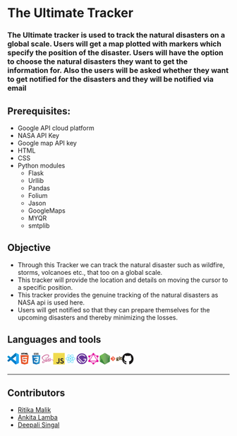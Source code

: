 





# The Ultimate Tracker 
### The Ultimate tracker is used to track the natural disasters on a global scale. Users will get a map plotted with markers which specify the position of the disaster. Users will have the option to choose the natural disasters they want to get the information for. Also the users will be asked whether they want to get notified for the disasters and they will be notified via email


## Prerequisites:
* Google API cloud platform
* NASA API Key
* Google map API key
* HTML 
* CSS
* Python modules
  * Flask
  * Urllib
  * Pandas
  * Folium
  * Jason
  * GoogleMaps
  * MYQR
  * smtplib


## Objective
* Through this Tracker we can track the natural disaster such as wildfire, storms, volcanoes etc., that too on a global scale.
* This tracker will provide the location and details on moving the cursor to a specific position.
* This tracker provides the genuine tracking of the natural disasters as NASA api is used here. 
* Users will get notified so that they can prepare themselves for the upcoming disasters and thereby minimizing the losses.



## Languages and tools

<img align="left" alt="Visual Studio Code" width="26px" src="https://raw.githubusercontent.com/github/explore/80688e429a7d4ef2fca1e82350fe8e3517d3494d/topics/visual-studio-code/visual-studio-code.png" />
<img align="left" alt="HTML5" width="26px" src="https://raw.githubusercontent.com/github/explore/80688e429a7d4ef2fca1e82350fe8e3517d3494d/topics/html/html.png" />
<img align="left" alt="CSS3" width="26px" src="https://raw.githubusercontent.com/github/explore/80688e429a7d4ef2fca1e82350fe8e3517d3494d/topics/css/css.png" />
<img align="left" alt="Sass" width="26px" src="https://raw.githubusercontent.com/github/explore/80688e429a7d4ef2fca1e82350fe8e3517d3494d/topics/sass/sass.png" /> 
<img align="left" alt="JavaScript" width="26px" src="https://raw.githubusercontent.com/github/explore/80688e429a7d4ef2fca1e82350fe8e3517d3494d/topics/javascript/javascript.png" />
<img align="left" alt="React" width="26px" src="https://raw.githubusercontent.com/github/explore/80688e429a7d4ef2fca1e82350fe8e3517d3494d/topics/react/react.png" />
<img align="left" alt="Gatsby" width="26px" src="https://raw.githubusercontent.com/github/explore/e94815998e4e0713912fed477a1f346ec04c3da2/topics/gatsby/gatsby.png" />
<img align="left" alt="GraphQL" width="26px" src="https://raw.githubusercontent.com/github/explore/80688e429a7d4ef2fca1e82350fe8e3517d3494d/topics/graphql/graphql.png" />
<img align="left" alt="Node.js" width="26px" src="https://raw.githubusercontent.com/github/explore/80688e429a7d4ef2fca1e82350fe8e3517d3494d/topics/nodejs/nodejs.png" />

<img align="left" alt="Git" width="26px" src="https://raw.githubusercontent.com/github/explore/80688e429a7d4ef2fca1e82350fe8e3517d3494d/topics/git/git.png" />

<img align="left" alt="GitHub" width="26px" src="https://raw.githubusercontent.com/github/explore/78df643247d429f6cc873026c0622819ad797942/topics/github/github.png" />
<br />
<br />

---

## Contributors 
* [Ritika Malik](https://github.com/ritika728)
* [Ankita Lamba](https://github.com/ankitalamba)
* [Deepali Singal](https://github.com/deepali2002-max)
